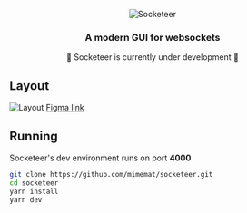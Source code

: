 <p align="center">
  <img src="https://i.imgur.com/kTiSx6X.png" alt="Socketeer" />
</p>

<h3 align="center">A modern GUI for websockets</h1>

<p align="center">🚧 Socketeer is currently under development 🚧</p>

## Layout

![Layout](https://i.imgur.com/43JcHLp.png)
[Figma link](https://www.figma.com/file/RvMRH34SNyzKMUBI9Fa6x8/Socketeer?node-id=0%3A1)

## Running

Socketeer's dev environment runs on port **4000**

```bash
git clone https://github.com/mimemat/socketeer.git
cd socketeer
yarn install
yarn dev
```
